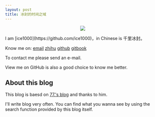 ```yaml
---
layout: post
title: 冰封的时间之域
---
```


<center>
    <p><img src="/assets/images/ice.jpg" align="center"></p>
</center>
I am [ice1000](https://github.com/ice1000)，in Chinese is 千里冰封。

Know me on:
[email](ice1000kotlin@foxmail.com)
[zhihu](https://www.zhihu.com/people/qian-li-bing-feng-36)
[github](https://github.com/ice1000)
[gitbook](https://www.gitbook.com/@ice1000/dashboard)

To contact me please send an e-mail.

View me on GitHub is also a good choice to know me better.

## About this blog
This blog is baesd on [77.'s blog](https://github.com/18312847646/18312847646.github.io) and thanks to him.

I'll write blog very often. You can find what you wanna see by using the search function provided by this blog itself.
